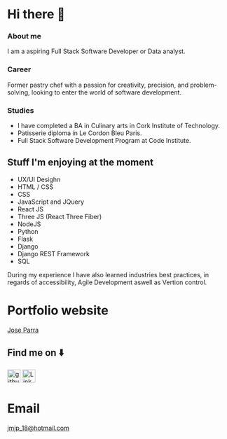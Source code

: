 
 
 # Hi there  👋


### About me
I am a aspiring Full Stack Software Developer or Data analyst.

### Career
Former pastry chef with a passion for creativity, precision, and problem-solving, looking to enter the world of software development. 

### Studies
- I have completed a BA in Culinary arts in Cork Institute of Technology.
- Patisserie diploma in Le Cordon Bleu Paris.
- Full Stack Software Development Program at Code Institute.

## Stuff I'm enjoying at the moment
 - UX/UI Desighn
 - HTML / CSS
 - CSS
 - JavaScript and JQuery
 - React JS
 - Three JS (React Three Fiber)
 - NodeJS
 - Python
 - Flask
 - Django
 - Django REST Framework
 - SQL

During my experience I have also learned industries best practices, in regards of accessibility, Agile Development aswell as Vertion control. 


# Portfolio website  
[Jose Parra](https://jose-parra.netlify.app/)


## Find me on ⬇️
[<img src='https://cdn.jsdelivr.net/npm/simple-icons@3.0.1/icons/github.svg' alt='github' height='30' color='white'>](https://github.com/JoseParra28) 
[<img src='https://cdn.jsdelivr.net/npm/simple-icons@3.0.1/icons/linkedin.svg' alt='LinkedIn' height='30'>](https://www.linkedin.com/in/jose-p-b50556247/)  

# Email
jmjp_18@hotmail.com



